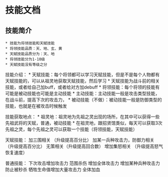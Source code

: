 技能文档
=====
技能简介
-----
    * 技能为将领技能和天赋技能
    * 将领技能品质：天、地、玄、黄
    * 天赋技能品质分为：天、地
    * 将领技能分为1-10级
    * 天赋技能没有等级之分

技能介绍：
    * 天赋技能：每个将领都可以学习天赋技能，但是不是每个人物都有天赋技能的，可以从祖灵地获取天赋技能，然后学习
        * 天赋技能为战斗前的相关技能，或者给自己加buff，或者给对方加debuff
    * 将领技能：每个将领的技能有可能是被动技能也可能是主动技能
        * 主动技能：主动技能一般是攻击类型技能，在战斗前，提高下次的攻击力，
        * 被动技能（不做）：被动技能一般是防御类型的技能，也就是在被攻击时候触发

技能获取地点：
    * 祖灵地：祖灵地为先祖之灵出现的场所，在其中可以获得一些先祖武将的天赋，普通，被动技能
        * 在祖灵地，跟招贤馆类似，每天可以获取3次先祖之灵，每个先祖之灵可以获取一个技能（将领技能，天赋技能）



天赋技能：
加三围相关 （升级提高百分比）
加某一兵种攻击力，防御力相关 （升级提高百分比）
无策相关（升级提高回合数）
增加集怒相关 （升级提高怒气恢复速度）


普通技能：
下次攻击增加攻击力
范围杀伤
增加全体攻击力
增加某种兵种攻击力
防止被秒杀
牺牲生命值增加大量攻击力
全体加血


